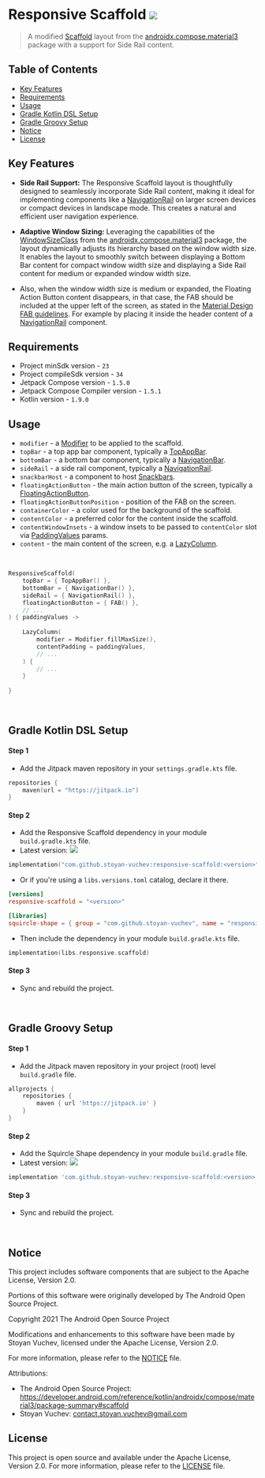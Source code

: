 # Responsive Scaffold [![](https://jitpack.io/v/stoyan-vuchev/responsive-scaffold.svg)](https://jitpack.io/#stoyan-vuchev/responsive-scaffold)

> A modified [Scaffold](https://developer.android.com/reference/kotlin/androidx/compose/material3/package-summary#scaffold) layout from the [androidx.compose.material3](https://developer.android.com/reference/kotlin/androidx/compose/material3/package-summary) package with a support for Side Rail content.

## Table of Contents

* [Key Features](#key-features)
* [Requirements](#requirements)
* [Usage](#usage)
* [Gradle Kotlin DSL Setup](#gradle-kotlin-dsl-setup)
* [Gradle Groovy Setup](#gradle-groovy-setup)
* [Notice](#notice)
* [License](#license)

## Key Features

- ****Side Rail Support:**** The Responsive Scaffold layout is thoughtfully designed to seamlessly incorporate Side Rail content, making it ideal for implementing components like a [NavigationRail](https://developer.android.com/reference/kotlin/androidx/compose/material3/package-summary#navigationrail) on larger screen devices or compact devices in landscape mode. This creates a natural and efficient user navigation experience.


- ****Adaptive Window Sizing:**** Leveraging the capabilities of the [WindowSizeClass](https://developer.android.com/reference/kotlin/androidx/compose/material3/windowsizeclass/WindowSizeClass) from the [androidx.compose.material3](https://developer.android.com/reference/kotlin/androidx/compose/material3/windowsizeclass/package-summary) package, the layout dynamically adjusts its hierarchy based on the window width size. It enables the layout to smoothly switch between displaying a Bottom Bar content for compact window width size and displaying a Side Rail content for medium or expanded window width size.


- Also, when the window width size is medium or expanded, the Floating Action Button content disappears, in that case, the FAB should be included at the upper left of the screen, as stated in the [Material Design FAB guidelines](https://m3.material.io/components/floating-action-button/guidelines#db386471-8faf-4ded-ad55-8fc63ddb6e40). For example by placing it inside the header content of a [NavigationRail](https://developer.android.com/reference/kotlin/androidx/compose/material3/package-summary#navigationrail) component.

## Requirements

- Project minSdk version - `23`
- Project compileSdk version - `34`
- Jetpack Compose version - `1.5.0`
- Jetpack Compose Compiler version - `1.5.1`
- Kotlin version - `1.9.0`


## Usage

* `modifier` - a [Modifier](https://developer.android.com/reference/kotlin/androidx/compose/ui/Modifier) to be applied to the scaffold.
* `topBar` - a top app bar component, typically a [TopAppBar](https://developer.android.com/reference/kotlin/androidx/compose/material3/package-summary#topappbar).
* `bottomBar` - a bottom bar component, typically a [NavigationBar](https://developer.android.com/reference/kotlin/androidx/compose/material3/package-summary#navigationbar).
* `sideRail` - a side rail component, typically a [NavigationRail](https://developer.android.com/reference/kotlin/androidx/compose/material3/package-summary#navigationrail).
* `snackbarHost` - a component to host [Snackbars](https://developer.android.com/reference/kotlin/androidx/compose/material3/package-summary#snackbar).
* `floatingActionButton` - the main action button of the screen, typically a [FloatingActionButton](https://developer.android.com/reference/kotlin/androidx/compose/material3/package-summary#floatingactionbutton).
* `floatingActionButtonPosition` - position of the FAB on the screen.
* `containerColor` - a color used for the background of the scaffold.
* `contentColor` - a preferred color for the content inside the scaffold.
* `contentWindowInsets` - a window insets to be passed to `contentColor` slot via [PaddingValues](https://developer.android.com/reference/kotlin/androidx/compose/foundation/layout/PaddingValues) params.
* `content` - the main content of the screen, e.g. a [LazyColumn](https://developer.android.com/reference/kotlin/androidx/compose/foundation/lazy/package-summary#LazyColumn).

<br/>

```kotlin
ResponsiveScaffold(
    topBar = { TopAppBar() },
    bottomBar = { NavigationBar() },
    sideRail = { NavigationRail() },
    floatingActionButton = { FAB() },
    // ...
) { paddingValues ->
    
    LazyColumn(
        modifier = Modifier.fillMaxSize(),
        contentPadding = paddingValues,
        // ...
    ) {
        // ...
    }
    
}
```
<br/>

## Gradle Kotlin DSL Setup

#### Step 1

* Add the Jitpack maven repository in your `settings.gradle.kts` file.

```kotlin
repositories {
    maven(url = "https://jitpack.io")
}
```

#### Step 2

* Add the Responsive Scaffold dependency in your module `build.gradle.kts` file.
* Latest version: [![](https://jitpack.io/v/stoyan-vuchev/responsive-scaffold.svg)](https://jitpack.io/#stoyan-vuchev/responsive-scaffold)

```kotlin
implementation("com.github.stoyan-vuchev:responsive-scaffold:<version>")
```

* Or if you're using a `libs.versions.toml` catalog, declare it there.

```toml
[versions]
responsive-scaffold = "<version>"

[libraries]
squircle-shape = { group = "com.github.stoyan-vuchev", name = "responsive-scaffold", version.ref = "responsive-scaffold" }
```

* Then include the dependency in your module `build.gradle.kts` file.

```kotlin
implementation(libs.responsive.scaffold)
```

#### Step 3

* Sync and rebuild the project.

<br/>

## Gradle Groovy Setup

#### Step 1

* Add the Jitpack maven repository in your project (root) level `build.gradle` file.

```groovy
allprojects {
    repositories {
        maven { url 'https://jitpack.io' }
    }
}
```

#### Step 2

* Add the Squircle Shape dependency in your module `build.gradle` file.
* Latest version: [![](https://jitpack.io/v/stoyan-vuchev/responsive-scaffold.svg)](https://jitpack.io/#stoyan-vuchev/responsive-scaffold)

```groovy
implementation 'com.github.stoyan-vuchev:responsive-scaffold:<version>'
```

#### Step 3

* Sync and rebuild the project.

<br/>

## Notice

This project includes software components that are subject to the Apache License, Version 2.0.

Portions of this software were originally developed by The Android Open Source Project.

Copyright 2021 The Android Open Source Project

Modifications and enhancements to this software have been made by Stoyan Vuchev, licensed under the Apache License, Version 2.0.

For more information, please refer to the [NOTICE](./NOTICE) file.

Attributions:

- The Android Open Source Project: https://developer.android.com/reference/kotlin/androidx/compose/material3/package-summary#scaffold
- Stoyan Vuchev: [contact.stoyan.vuchev@gmail.com](mailto://contact.stoyan.vuchev@gmail.com)

## License

This project is open source and available under the Apache License, Version 2.0. For more information, please refer to the [LICENSE](./LICENSE) file.